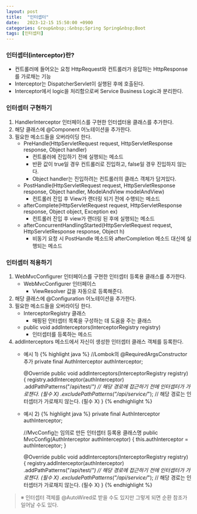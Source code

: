 ```yaml
---
layout: post
title:  "인터셉터"
date:   2023-12-15 15:50:00 +0900
categories: Group&nbsp;:&nbsp;Spring Spring&nbsp;Boot
tags: [인터셉터]
---
```


### 인터셉터(interceptor)란?

- 컨트롤러에 들어오는 요청 HttpRequest와 컨트롤러가 응답하는 HttpResponse를 가로채는 기능
- Interceptor는 DispatcherServlet이 실행된 후에 호출된다.
- Interceptor에서 logic을 처리함으로써 Service Business Logic과 분리한다.

### 인터셉터 구현하기

1. HandlerInterceptor 인터페이스를 구현한 인터셉터용 클래스를 추가한다.
2. 해당 클래스에 @Component 어노테이션을 추가한다.
3. 필요한 메소드들을 오버라이딩 한다.
    - PreHandle(HttpServletRequest request, HttpServletResponse response, Object handler)
        - 컨트롤러에 진입하기 전에 실행되는 메소드
        - 반환 값이 true일 경우 컨트롤러로 진입하고, false일 경우 진입하지 않는다.
        - Object handler는 진입하려는 컨트롤러의 클래스 객체가 담겨있다.
    - PostHandle(HttpServletRequest request, HttpServletResponse response, Object handler, ModelAndView modelAndView)
        - 컨트롤러 진입 후 View가 랜더링 되기 전에 수행되는 메소드
    - afterComplete(HttpServletRequest request, HttpServletResponse response, Object object, Exception ex)
        - 컨트롤러 진입 후 view가 랜더링 된 후에 실행되는 메소드
    - afterConcurrentHandlingStarted(HttpServletRequest request, HttpServletResponse response, Object h)
        - 비동기 요청 시 PostHandle 메소드와 afterCompletion 메소드 대신에 실행되는 메소드

### 인터셉터 적용하기

1. WebMvcConfigurer 인터페이스를 구현한 인터셉터 등록용 클래스를 추가한다.  
    - WebMvcConfigurer 인터페이스
        - ViewResolver 값을 자동으로 등록해준다.
2. 해당 클래스에 @Configuration 어노테이션을 추가한다.
3. 필요한 메소드들을 오버라이딩 한다.  
    - InterceptorRegistry 클래스
        - 매핑된 인터셉터 목록을 구성하는 데 도움을 주는 클래스
    - public void addInterceptors(InterceptorRegistry registry)
        - 인터셉터를 등록하는 메소드
4. addInterceptors 메소드에서 자신이 생성한 인터셉터 클래스 객체를 등록한다.
    - 예시 1)
        {% highlight java %}
        //Lombok의 @RequiredArgsConstructor 추가
        private final AuthInterceptor authInterceptor;

        @Override
        public void addInterceptors(InterceptorRegistry registry) {
            registry.addInterceptor(authInterceptor)
            .addPathPatterns("/api/test/*") // 해당 경로에 접근하기 전에 인터셉터가 가로챈다. (필수 X)
            .excludePathPatterns("/api/service/*"); // 해당 경로는 인터셉터가 가로채지 않는다. (필수 X)
        }
        {% endhighlight %}

    - 예시 2)
        {% highlight java %}
        private final AuthInterceptor authInterceptor;

        //MvcConfig는 임의로 만든 인터셉터 등록용 클래스명
        public MvcConfig(AuthInterceptor authInterceptor) {
            this.authInterceptor = authInterceptor;
        }

        @Override
        public void addInterceptors(InterceptorRegistry registry) {
            registry.addInterceptor(authInterceptor)
            .addPathPatterns("/api/test/*") // 해당 경로에 접근하기 전에 인터셉터가 가로챈다. (필수 X)
            .excludePathPatterns("/api/service/*"); // 해당 경로는 인터셉터가 가로채지 않는다. (필수 X)
        }
        {% endhighlight %}

>※ 인터셉터 객체를 @AutoWired로 받을 수도 있지만 그렇게 되면 순환 참조가 일어날 수도 있다.